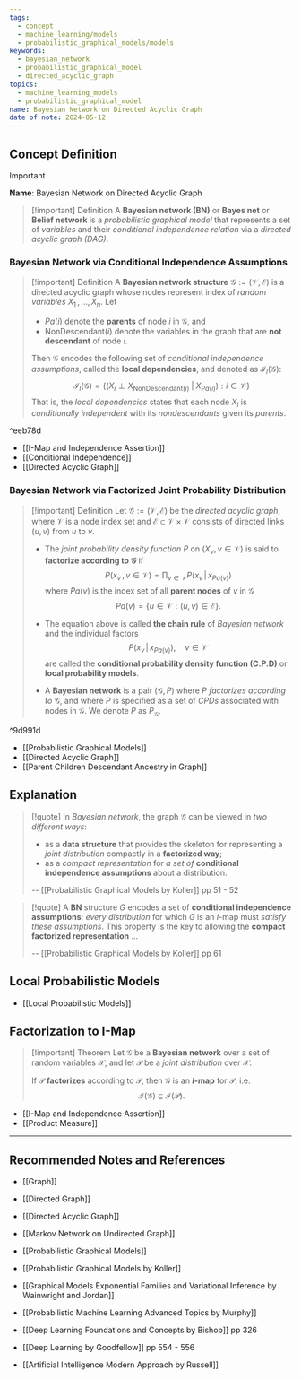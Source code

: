 ```yaml
---
tags:
  - concept
  - machine_learning/models
  - probabilistic_graphical_models/models
keywords:
  - bayesian_network
  - probabilistic_graphical_model
  - directed_acyclic_graph
topics:
  - machine_learning_models
  - probabilistic_graphical_model
name: Bayesian Network on Directed Acyclic Graph
date of note: 2024-05-12
---
```


## Concept Definition

>[!important]
>**Name**: Bayesian Network on Directed Acyclic Graph

>[!important] Definition
>A **Bayesian network (BN)** or **Bayes net** or **Belief network** is a *probabilistic graphical model* that represents a set of *variables* and their *conditional independence relation* via a *directed acyclic graph (DAG)*.

### Bayesian Network via Conditional Independence Assumptions


>[!important] Definition
>A **Bayesian network structure** $\mathcal{G}:= (\mathcal{V}, \mathcal{E})$ is a directed acyclic graph whose nodes represent index of *random variables* $X_{1} \,{,}\ldots{,}\,X_{n}$. Let
>-  $Pa(i)$ denote the **parents** of node $i$ in $\mathcal{G}$, and 
>- $\text{NonDescendant}(i)$ denote the variables in the graph that are **not descendant** of node $i$.
>
>Then $\mathcal{G}$ encodes the following set of *conditional independence assumptions*, called the **local dependencies**, and denoted as $\mathcal{I}_{l}(\mathcal{G})$:
>$$
>\mathcal{I}_{l}(\mathcal{G}) = \left\{ (X_{i} \perp X_{\text{NonDescendant}(i)} \;|\; X_{Pa(i)}): i\in \mathcal{V}  \right\} 
>$$
>That is, the *local dependencies* states that each node $X_{i}$ is *conditionally independent* with its *nondescendants* given its *parents*.

^eeb78d

- [[I-Map and Independence Assertion]]
- [[Conditional Independence]]
- [[Directed Acyclic Graph]]


### Bayesian Network via Factorized Joint Probability Distribution

>[!important] Definition
>Let $\mathcal{G} := (\mathcal{V}, \mathcal{E})$ be the *directed acyclic graph*, where $\mathcal{V}$ is a node index set and $\mathcal{E} \subset \mathcal{V} \times \mathcal{V}$ consists of directed links $(u,v)$ from $u$ to $v$.  
>
>- The *joint probability density function* $P$ on $(X_{v}, v\in \mathcal{V})$ is said to **factorize according to $\mathcal{G}$** if
>$$
> P(x_{v}\,,\, v\in \mathcal{V}) = \prod_{v\in \mathcal{V}}P(x_{v}\,|\, x_{Pa(v)})
>$$
>where $Pa(v)$ is the index set of all **parent nodes** of $v$ in $\mathcal{G}$   $$Pa(v) = \{ u \in \mathcal{V}: (u, v) \in \mathcal{E} \}.$$
>
>- The equation above is called **the chain rule** of *Bayesian network* and the individual factors $$P(x_{v}\,|\, x_{Pa(v)}), \quad v\in \mathcal{V}$$ are called the **conditional probability density function (C.P.D)** or **local probability models**.
>- A **Bayesian network** is a pair $(\mathcal{G}, P)$ where $P$ *factorizes according to* $\mathcal{G}$, and where $P$ is specified as a set of *CPDs* associated with nodes in $\mathcal{G}$. We denote $P$ as $P_{\mathcal{G}}$.
>

^9d991d


- [[Probabilistic Graphical Models]]
- [[Directed Acyclic Graph]]
- [[Parent Children Descendant Ancestry in Graph]]

## Explanation

>[!quote]
>In *Bayesian network*, the graph $\mathcal{G}$ can be viewed in *two different ways*:
>- as a **data structure** that provides the skeleton for representing a *joint distribution* compactly in a **factorized way**;
>- as a *compact representation* for *a set of* **conditional independence assumptions** about a distribution.
>  
>-- [[Probabilistic Graphical Models by Koller]] pp 51 - 52  


>[!quote]
>A **BN** structure $G$ encodes a set of **conditional independence assumptions**; *every distribution* for which $G$ is an $I$-map must *satisfy these assumptions*. This property is the key to allowing the **compact factorized representation** ...
>
>-- [[Probabilistic Graphical Models by Koller]] pp 61


## Local Probabilistic Models

- [[Local Probabilistic Models]]


## Factorization to I-Map

>[!important] Theorem
>Let $\mathcal{G}$ be a **Bayesian network** over a set of random variables $\mathcal{X}$, and let $\mathcal{P}$ be a *joint distribution* over $\mathcal{X}$. 
>
>If $\mathcal{P}$ **factorizes** according to $\mathcal{P}$, then $\mathcal{G}$ is an **$I$-map** for $\mathcal{P}$, i.e. $$\mathcal{I}(\mathcal{G}) \subseteq \mathcal{I}(\mathcal{P}).$$

- [[I-Map and Independence Assertion]]
- [[Product Measure]]







-----------
##  Recommended Notes and References

- [[Graph]]
- [[Directed Graph]]
- [[Directed Acyclic Graph]]

- [[Markov Network on Undirected Graph]]
- [[Probabilistic Graphical Models]]

- [[Probabilistic Graphical Models by Koller]]
- [[Graphical Models Exponential Families and Variational Inference by Wainwright and Jordan]]
- [[Probabilistic Machine Learning Advanced Topics by Murphy]]
- [[Deep Learning Foundations and Concepts by Bishop]] pp 326
- [[Deep Learning by Goodfellow]] pp 554 - 556
- [[Artificial Intelligence Modern Approach by Russell]]